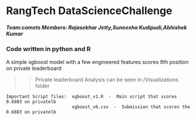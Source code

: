 # RangTech DataScienceChallenge
##### Team:comets   Members: Rajasekhar Jetty,Suneesha Kudipudi,Abhishek Kumar


### Code written in python and R  
A simple xgboost model with a few engineered features scores 9th position on private leaderboard  
> > Private leaderboard Analysis can be seen in  /Visualizations folder  


    Important Script files:  xgboost_v1.R  -  Main script that scores 0.6883 on privatelb  
                             xgboost_v6.csv  -  Submission that scores the 0.6883 on privatelb  
                             




